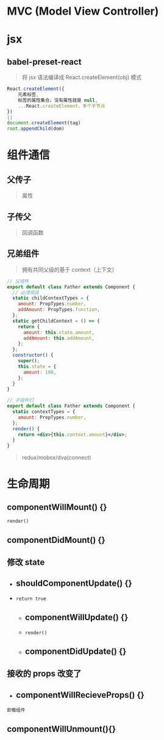 # MVC (Model View Controller)

# jsx

## babel-preset-react

> 将 jsx 语法编译成 React.createElement(obj) 模式

```javascript
React.createElement({
    元素标签,
    标签的属性集合，没有属性就是 null,
    ...React.createElement，多个子节点
})
||
document.createElement(tag)
root.appendChild(dom)
```

# 组件通信

## 父传子

> 属性

## 子传父

> 回调函数

## 兄弟组件

> 拥有共同父级的基于 context（上下文）

```jsx
// 父组件
export default class Father extends Component {
  // 必须项目
  static childContextTypes = {
    amount: PropTypes.number,
    addAmount: PropTypes.function,
  };
  static getChildContext = () => {
    return {
      amount: this.state.amount,
      addAmount: this.addAmount,
    };
  };
  constructor() {
    super();
    this.state = {
      amount: 100,
    };
  }
}
```

```jsx
// 子组件们
export default class Father extends Component {
  static contextTypes = {
    amount: PropTypes.number,
  };
  render() {
    return <div>{this.context.amount}</div>;
  }
}
```

> redux/mobox/dva(connect)

# 生命周期

## componentWillMount() {}

`render()`

## componentDidMount() {}

## 修改 state

- ## shouldComponentUpdate() {}
- `return true`
  - ## componentWillUpdate() {}
  - `render()`
  - ## componentDidUpdate() {}

## 接收的 props 改变了

- ## componentWillRecieveProps() {}

`卸载组件`

## componentWillUnmount(){}
